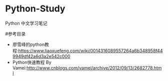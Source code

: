 # Python-Study
Python 中文学习笔记


#参考目录
* 廖雪峰的python教程:https://www.liaoxuefeng.com/wiki/0014316089557264a6b348958f449949df42a6d3a2e542c000
* Python快速教程 By Vamei:http://www.cnblogs.com/vamei/archive/2012/09/13/2682778.html
